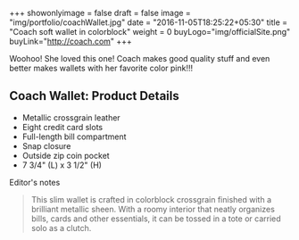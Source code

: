 +++
showonlyimage = false
draft = false
image = "img/portfolio/coachWallet.jpg"
date = "2016-11-05T18:25:22+05:30"
title = "Coach soft wallet in colorblock"
weight = 0
buyLogo="img/officialSite.png"
buyLink="http://coach.com"
+++

Woohoo! She loved this one! Coach makes good quality stuff and even better makes wallets with her favorite color pink!!!
<!--more-->


## Coach Wallet: Product Details

- Metallic crossgrain leather
- Eight credit card slots
- Full-length bill compartment
- Snap closure
- Outside zip coin pocket
- 7 3/4" (L) x 3 1/2" (H)

Editor's notes

> This slim wallet is crafted in colorblock crossgrain finished with a brilliant metallic sheen. With a roomy interior that neatly organizes bills, cards and other essentials, it can be tossed in a tote or carried solo as a clutch.
